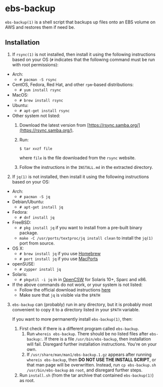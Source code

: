 # ebs-backup

`ebs-backup(1)` is a shell script that backups up files onto an EBS volume on
AWS and restores them if need be.

## Installation

1. If `rsync(1)` is not installed, then install it using the following
   instructions based on your OS (`#` indicates that the following command must
   be run with root permissions):
  - Arch:
    - `# pacman -S rsync`
  - CentOS, Fedora, Red Hat, and other `rpm`-based distributions:
    - `# yum install rsync`
  - MacOS:
    - `# brew install rsync`
  - Ubuntu:
    - `# apt-get install rsync`
  - Other system not listed:
    1. Download the latest version from
       [https://rsync.samba.org/](https://rsync.samba.org/).
    2. Run:

       `$ tar xvzf file`
       
       where `file` is the file downloaded from the `rsync` website.
    3. Follow the instructions in the `INSTALL.md` in the extracted directory.
2. If `jq(1)` is not installed, then install it using the following instructions
   based on your OS:
  - Arch:
    - `# pacman -S jq`
  - Debian/Ubuntu:
    - `# apt-get install jq`
  - Fedora:
    - `# dnf install jq`
  - FreeBSD:
    - `# pkg install jq` if you want to install from a pre-built binary package.
    - `make -C /usr/ports/textproc/jq install clean` to install the `jq(1)` port
      from source.
  - OS X:
    - `# brew install jq` if you use [Homebrew](http://brew.sh/)
    - `# port install jq` if you use [MacPorts](https://www.macports.org/)
  - openSUSE:
    - `# zypper install jq`
  - Solaris:
    - `# pkgutil -i jq` in in [OpenCSW](https://www.opencsw.org/p/jq) for
      Solaris 10+, Sparc and x86.
  - If the above commands do not work, or your system is not listed:
    - Follow the official download instructions
      [here](https://stedolan.github.io/jq/download/)
    - Make sure that `jq` is visible via the `$PATH`
3. `ebs-backup` can (probably) run in any directory, but it is probably most
   convenient to copy it to a directory listed in your `$PATH` variable.

   If you want to more permanently install `ebs-backup(1)`, then:
   1. First check if there is a different program called `ebs-backup`.
      1. Run `whereis ebs-backup`. There should be no listed files after
         `ebs-backup:`. If there is a file `/usr/bin/ebs-backup`, then
         installation will fail. Disregard further installation instructions.
         You're on your own.
      2. If `/usr/share/man/man1/ebs-backup.1.gz` appears after running `whereis
         ebs-backup`, then **DO NOT USE THE INSTALL SCRIPT**, or that man page
         will be overwritten. Instead, run `cp ebs-backup.sh
         /usr/bin/ebs-backup` as `root`, and disregard further steps.
   2. Run `install.sh` (from the tar archive that contained `ebs-backup(1)`) as
      root.
